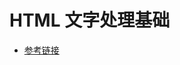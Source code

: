 <!--
 * @Author: VincentCheng
 * @Date: 2021-05-30 16:16:29
 * @LastEditors: VincentCheng
 * @LastEditTime: 2021-05-30 17:09:16
 * @FilePath: \FontendLearnAgain\html-h1\readme.md
-->

# HTML 文字处理基础
- [参考链接](https://developer.mozilla.org/zh-CN/docs/learn/HTML/Introduction_to_HTML/HTML_text_fundamentals#%E5%9F%BA%E7%A1%80_%E6%A0%87%E9%A2%98%E5%92%8C%E6%AE%B5%E8%90%BD)
